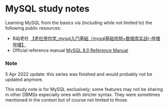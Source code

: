 # MySQL study notes

Learning MySQL from the basics via (including while not limited to) the following public resources:

* B站老杜 [【老杜带你学_mysql入门基础（mysql基础视频+数据库实战)-哔哩哔哩】](https://b23.tv/I0zkBMX)
* Official reference manual [MySQL 8.0 Reference Manual](https://dev.mysql.com/doc/refman/8.0/en/)

### Note

5 Apr 2022 update: this series was finished and would probably not be updated anymore.

This study note is for MySQL exclusively;
some features may not be sharing in other DBMSs especially ones with stricter syntax.
They were sometimes mentioned in the context but of course not limited to those.
